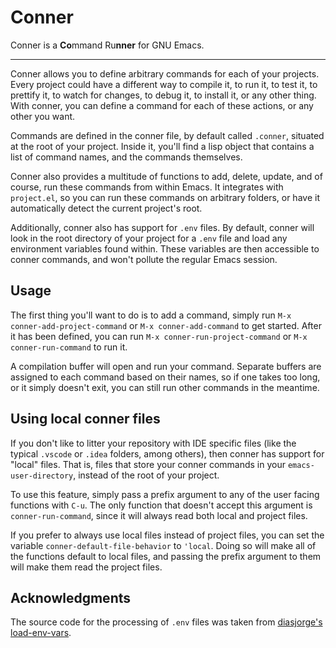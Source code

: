 # Conner

Conner is a **Co**mmand Ru**nner** for GNU Emacs.

---

Conner allows you to define arbitrary commands for each of your
projects. Every project could have a different way to compile it, to
run it, to test it, to prettify it, to watch for changes, to debug it,
to install it, or any other thing. With conner, you can define a
command for each of these actions, or any other you want.

Commands are defined in the conner file, by default called `.conner`,
situated at the root of your project. Inside it, you'll find a lisp
object that contains a list of command names, and the commands
themselves.

Conner also provides a multitude of functions to add, delete, update,
and of course, run these commands from within Emacs. It integrates
with `project.el`, so you can run these commands on arbitrary folders,
or have it automatically detect the current project's root.

Additionally, conner also has support for `.env` files. By default,
conner will look in the root directory of your project for a `.env`
file and load any environment variables found within. These variables
are then accessible to conner commands, and won't pollute the regular
Emacs session.


## Usage

The first thing you'll want to do is to add a command, simply run `M-x
conner-add-project-command` or `M-x conner-add-command` to get
started. After it has been defined, you can run `M-x
conner-run-project-command` or `M-x conner-run-command` to run it.

A compilation buffer will open and run your command. Separate buffers
are assigned to each command based on their names, so if one takes too
long, or it simply doesn't exit, you can still run other commands in
the meantime.


## Using local conner files

If you don't like to litter your repository with IDE specific files
(like the typical `.vscode` or `.idea` folders, among others), then
conner has support for "local" files. That is, files that store your
conner commands in your `emacs-user-directory`, instead of the root of
your project.

To use this feature, simply pass a prefix argument to any of the user
facing functions with `C-u`. The only function that doesn't accept
this argument is `conner-run-command`, since it will always read both
local and project files.

If you prefer to always use local files instead of project files, you
can set the variable `conner-default-file-behavior` to `'local`. Doing
so will make all of the functions default to local files, and passing
the prefix argument to them will make them read the project files.

## Acknowledgments

The source code for the processing of `.env` files was taken from
[diasjorge's load-env-vars](https://github.com/diasjorge/emacs-load-env-vars).
